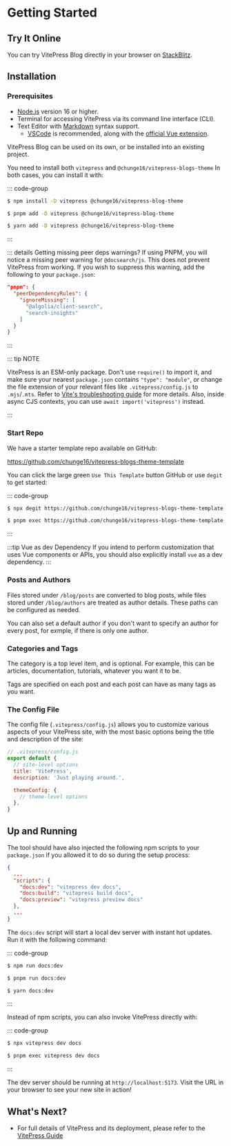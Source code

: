 # Getting Started

## Try It Online

You can try VitePress Blog directly in your browser on [StackBlitz](https://stackblitz.com/~/github.com/chunge16/vitepress-blogs-theme-template).

## Installation

### Prerequisites

- [Node.js](https://nodejs.org/) version 16 or higher.
- Terminal for accessing VitePress via its command line interface (CLI).
- Text Editor with [Markdown](https://en.wikipedia.org/wiki/Markdown) syntax support.
  - [VSCode](https://code.visualstudio.com/) is recommended, along with the [official Vue extension](https://marketplace.visualstudio.com/items?itemName=Vue.volar).

VitePress Blog can be used on its own, or be installed into an existing project.

You need to install both `vitepress` and `@chunge16/vitepress-blogs-theme` In both cases, you can install it with:

::: code-group

```sh [npm]
$ npm install -D vitepress @chunge16/vitepress-blog-theme
```

```sh [pnpm]
$ pnpm add -D vitepress @chunge16/vitepress-blog-theme
```

```sh [yarn]
$ yarn add -D vitepress @chunge16/vitepress-blog-theme
```

:::

::: details Getting missing peer deps warnings?
If using PNPM, you will notice a missing peer warning for `@docsearch/js`. This does not prevent VitePress from working. If you wish to suppress this warning, add the following to your `package.json`:

```json
"pnpm": {
  "peerDependencyRules": {
    "ignoreMissing": [
      "@algolia/client-search",
      "search-insights"
    ]
  }
}
```

:::

::: tip NOTE

VitePress is an ESM-only package. Don't use `require()` to import it, and make sure your nearest `package.json` contains `"type": "module"`, or change the file extension of your relevant files like `.vitepress/config.js` to `.mjs`/`.mts`. Refer to [Vite's troubleshooting guide](http://vitejs.dev/guide/troubleshooting.html#this-package-is-esm-only) for more details. Also, inside async CJS contexts, you can use `await import('vitepress')` instead.

:::


### Start Repo

We have a starter template repo available on GitHub:

https://github.com/chunge16/vitepress-blogs-theme-template

You can click the large green `Use This Template` button GitHub or use `degit` to get started:

::: code-group

```sh [npm]
$ npx degit https://github.com/chunge16/vitepress-blogs-theme-template
```

```sh [pnpm]
$ pnpm exec https://github.com/chunge16/vitepress-blogs-theme-template
```

:::


:::tip Vue as dev Dependency
If you intend to perform customization that uses Vue components or APIs, you should also explicitly install `vue` as a dev dependency.
:::

### Posts and Authors

Files stored under `/blog/posts` are converted to blog posts, while files stored under `/blog/authors` are treated as author details. These paths can be configured as needed.

You can also set a default author if you don't want to specify an author for every post, for exmple, if there is only one author.

### Categories and Tags

The category is a top level item, and is optional. For example, this can be articles, documentation, tutorials, whatever you want it to be.

Tags are specified on each post and each post can have as many tags as you want.

### The Config File

The config file (`.vitepress/config.js`) allows you to customize various aspects of your VitePress site, with the most basic options being the title and description of the site:

```js
// .vitepress/config.js
export default {
  // site-level options
  title: 'VitePress',
  description: 'Just playing around.',

  themeConfig: {
    // theme-level options
  },
}
```

## Up and Running

The tool should have also injected the following npm scripts to your `package.json` if you allowed it to do so during the setup process:

```json
{
  ...
  "scripts": {
    "docs:dev": "vitepress dev docs",
    "docs:build": "vitepress build docs",
    "docs:preview": "vitepress preview docs"
  },
  ...
}
```

The `docs:dev` script will start a local dev server with instant hot updates. Run it with the following command:

::: code-group

```sh [npm]
$ npm run docs:dev
```

```sh [pnpm]
$ pnpm run docs:dev
```

```sh [yarn]
$ yarn docs:dev
```

:::

Instead of npm scripts, you can also invoke VitePress directly with:

::: code-group

```sh [npm]
$ npx vitepress dev docs
```

```sh [pnpm]
$ pnpm exec vitepress dev docs
```

:::

The dev server should be running at `http://localhost:5173`. Visit the URL in your browser to see your new site in action!

## What's Next?

- For full details of VitePress and its deployment, please refer to the [VitePress Guide](https://vitepress.dev/guide/getting-started)

